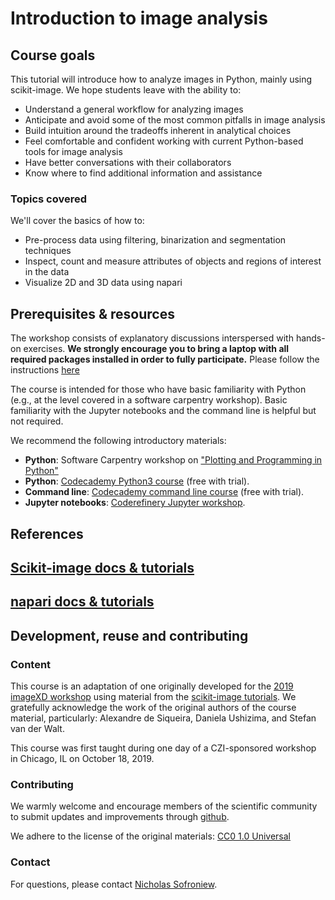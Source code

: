# Introduction to image analysis

## Course goals

This tutorial will introduce how to analyze images in Python, mainly using scikit-image. We hope students leave with the ability to:

- Understand a general workflow for analyzing images
- Anticipate and avoid some of the most common pitfalls in image analysis
- Build intuition around the tradeoffs inherent in analytical choices
- Feel comfortable and confident working with current Python-based tools for image analysis
- Have better conversations with their collaborators
- Know where to find additional information and assistance

### Topics covered

We'll cover the basics of how to:

- Pre-process data using filtering, binarization and segmentation techniques
- Inspect, count and measure attributes of objects and regions of interest in the data
- Visualize 2D and 3D data using napari

## Prerequisites & resources

The workshop consists of explanatory discussions interspersed with hands-on exercises. **We strongly encourage you to bring a laptop with all required packages installed in order to fully participate.** Please follow the instructions [here](setup.md)

The course is intended for those who have basic familiarity with Python (e.g., at the level covered in a software carpentry workshop). Basic familiarity with the Jupyter notebooks and the command line is helpful but not required.

We recommend the following introductory materials:

- **Python**: Software Carpentry workshop on ["Plotting and Programming in Python"](http://swcarpentry.github.io/python-novice-gapminder/)
- **Python**: [Codecademy Python3 course](https://www.codecademy.com/learn/learn-python-3) (free with trial).
- **Command line**: [Codecademy command line course](https://www.codecademy.com/learn/learn-the-command-line) (free with trial).
- **Jupyter notebooks**: [Coderefinery Jupyter workshop](https://coderefinery.github.io/jupyter/).

## References

## [Scikit-image docs & tutorials](https://scikit-image.org/docs/stable/user_guide.html)

## [napari docs & tutorials](http://napari.org/)

## Development, reuse and contributing

### Content

This course is an adaptation of one originally developed for the [2019 imageXD workshop](https://github.com/imagexd/2019-tutorial-skimage) using material from the [scikit-image tutorials](https://github.com/scikit-image/skimage-tutorials).
We gratefully acknowledge the work of the original authors of the course material, particularly: Alexandre de Siqueira, Daniela Ushizima, and Stefan van der Walt.

This course was first taught during one day of a CZI-sponsored workshop in Chicago, IL on October 18, 2019.

### Contributing

We warmly welcome and encourage members of the scientific community to submit updates and improvements through [github](https://github.com/chanzuckerberg/image-analysis-course).

We adhere to the license of the original materials: [CC0 1.0 Universal](LICENSE)


### Contact

For questions, please contact [Nicholas Sofroniew](https://github.com/sofroniewn).
